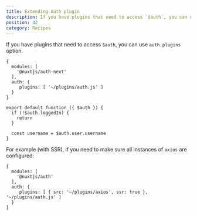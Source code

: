 ```yaml
---
title: Extending Auth plugin
description: If you have plugins that need to access `$auth`, you can use `auth.plugins` option.
position: 42
category: Recipes
---
```


If you have plugins that need to access `$auth`, you can use `auth.plugins` option.

```js{}[nuxt.config.js]
{
  modules: [
    '@nuxtjs/auth-next'
  ],
  auth: {
     plugins: [ '~/plugins/auth.js' ]
  }
}
```

```js{}[plugins/auth.js]
export default function ({ $auth }) {
  if (!$auth.loggedIn) {
    return
  }

  const username = $auth.user.username
}
```

For example (with SSR), if you need to make sure all instances of `axios` are configured:

```js{}[nuxt.config.js]
{
  modules: [
    '@nuxtjs/auth'
  ],
  auth: {
     plugins: [ { src: '~/plugins/axios', ssr: true }, '~/plugins/auth.js' ]
  }
}
```
